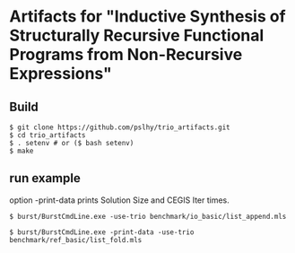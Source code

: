# Artifacts for "Inductive Synthesis of Structurally Recursive Functional Programs from Non-Recursive Expressions"

## Build
```
$ git clone https://github.com/pslhy/trio_artifacts.git
$ cd trio_artifacts
$ . setenv # or ($ bash setenv)
$ make
```

## run example
option -print-data prints Solution Size and CEGIS Iter times.
```
$ burst/BurstCmdLine.exe -use-trio benchmark/io_basic/list_append.mls

$ burst/BurstCmdLine.exe -print-data -use-trio benchmark/ref_basic/list_fold.mls
```

